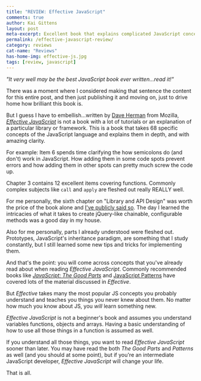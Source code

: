 ```yaml
---
title: "REVIEW: Effective JavaScript"
comments: true
author: Kai Gittens
layout: post
meta-excerpt: Excellent book that explains complicated JavaScript concepts like API design in depth & with clarity. Great for intermediate JS developers.
permalink: /effective-javascript-review/
category: reviews
cat-name: "Reviews"
has-home-img: effective-js.jpg
tags: [review, javascript]
---
```

*"It very well may be the best JavaScript book ever written...read it!"*

There was a moment where I considered making that sentence the content for this entire post, and then just publishing it and moving on, just to drive home how brilliant this book is.

But I guess I have to embellish...written by [Dave Herman](https://twitter.com/littlecalculist) from Mozilla, [*Effective JavaScript*](http://www.amazon.com/gp/product/0321812182/ref=as_li_qf_sp_asin_il_tl?ie=UTF8&camp=1789&creative=9325&creativeASIN=0321812182&linkCode=as2&tag=kaidez-20&linkId=KC4WGKUBOQWXNFBA) is not a book with a lot of tutorials or an explanation of a particular library or framework. This is a book that takes 68 specific concepts of the JavaScript language and explains them in depth, and with amazing clarity.

For example: Item 6 spends time clarifying the how semicolons do (and don't) work in JavaScript. How adding them in some code spots prevent errors and how adding them in other spots can pretty much screw the code up.

Chapter 3 contains 12 excellent items covering functions. Commonly complex subjects like `call` and `apply` are fleshed out really REALLY well.

For me personally, the sixth chapter on "Library and API Design" was worth the price of the book alone and [I've publicly said so](https://twitter.com/kaidez/status/507690685378887680). The day I learned the intricacies of what it takes to create jQuery-like chainable, configurable methods was a good day in my house.

Also for me personally, parts I already understood were fleshed out.  Prototypes, JavaScript's inheritance paradigm, are something that I study constantly, but I still learned some new tips and tricks for implementing them.

And that's the point: you will come across concepts that you've already read about when reading *Effective JavaScript*. Commonly recommended books like [*JavaScript: The Good Parts*](http://www.amazon.com/gp/product/0596517742/ref=as_li_tf_tl?ie=UTF8&tag=kaidez-20&linkCode=as2&camp=1789&creative=9325&creativeASIN=0596517742) and [JavaScript Patterns](http://www.amazon.com/gp/product/0596806752/ref=as_li_tf_tl?ie=UTF8&tag=kaidez-20&linkCode=as2&camp=1789&creative=9325&creativeASIN=0596806752) have covered lots of the material discussed in *Effective*.

But *Effective* takes many the most popular JS concepts you probably understand and teaches you things you never knew about them. No matter how much you know about JS, you *will* learn something new.

*Effective JavaScript* is not a beginner's book and assumes you understand variables functions, objects and arrays. Having a basic understanding of how to use all those things in a function is assumed as well.

If you understand all those things, you want to read *Effective JavaScript* sooner than later. You may have read the both *The Good Parts* and *Patterns* as well (and you should at some point), but if you're an intermediate JavaScript developer, *Effective JavaScript*  will change your life.

That is all.
